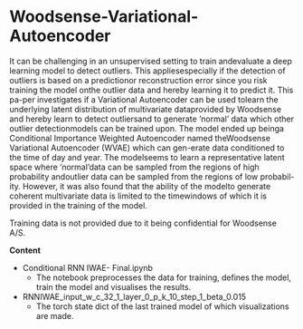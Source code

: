 # Woodsense-Variational-Autoencoder


It can be challenging in an unsupervised setting to train andevaluate a deep learning model to detect outliers. This appliesespecially if the detection of outliers is based on a predictionor reconstruction error since you risk training the model onthe outlier data and hereby learning it to predict it.  This pa-per investigates if a Variational Autoencoder can be used tolearn  the  underlying  latent  distribution  of  multivariate  dataprovided  by  Woodsense  and  hereby  learn  to  detect  outliersand to generate ’normal’ data which other outlier detectionmodels  can  be  trained  upon.    The  model  ended  up  beinga Conditional Importance Weighted Autoencoder named theWoodsense Variational Autoencoder (WVAE) which can gen-erate data conditioned to the time of day and year. The modelseems to learn a representative latent space where ’normal’data can be sampled from the regions of high probability andoutlier data can be sampled from the regions of low probabil-ity.  However, it was also found that the ability of the modelto generate coherent multivariate data is limited to the timewindows of which it is provided in the training of the model.

Training data is not provided due to it being confidential for Woodsense A/S. 

**Content**

- Conditional RNN IWAE- Final.ipynb
  - The notebook preprocesses the data for training, defines the model, train the model and visualises the results. 
- RNNIWAE_input_w_c_32_1_layer_0_p_k_10_step_1_beta_0.015
  - The torch state dict of the last trained model of which visualizations are made. 

